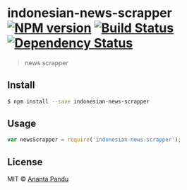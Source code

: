 # indonesian-news-scrapper [![NPM version][npm-image]][npm-url] [![Build Status][travis-image]][travis-url] [![Dependency Status][daviddm-image]][daviddm-url]
> news scrapper


## Install

```sh
$ npm install --save indonesian-news-scrapper
```


## Usage

```js
var newsScrapper = require('indonesian-news-scrapper');
```

## License

MIT © [Ananta Pandu](pandu.ml)


[npm-image]: https://badge.fury.io/js/indonesian-news-scrapper.svg
[npm-url]: https://npmjs.org/package/indonesian-news-scrapper
[travis-image]: https://travis-ci.org/anpandu/indonesian-news-scrapper.svg?branch=master
[travis-url]: https://travis-ci.org/anpandu/indonesian-news-scrapper
[daviddm-image]: https://david-dm.org/anpandu/indonesian-news-scrapper.svg?theme=shields.io
[daviddm-url]: https://david-dm.org/anpandu/indonesian-news-scrapper
